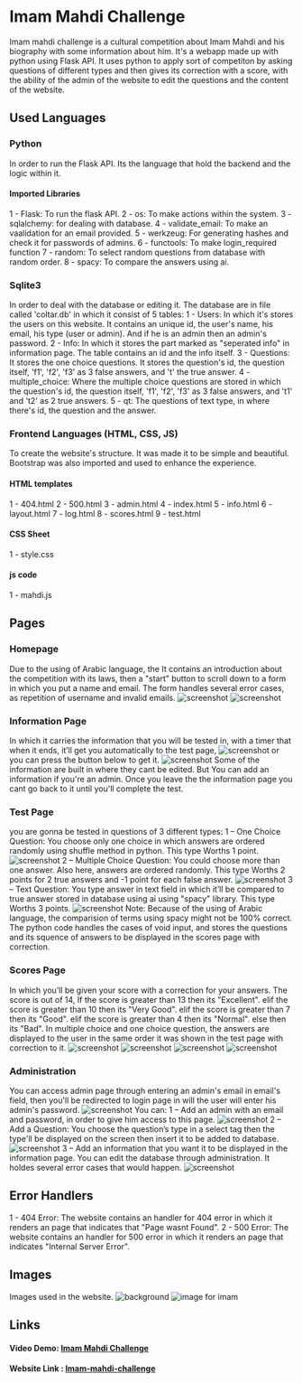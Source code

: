 # Imam Mahdi Challenge
Imam mahdi challenge is a cultural competition about Imam Mahdi and  his biography with some information about him. It's a webapp made up with python using Flask API.
It uses python to apply sort of competiton by asking questions of different types and then gives its correction with a score, with the ability of the admin of the website to edit the questions and the content of the website.
## Used Languages
### Python
In order to run the Flask API. Its the language that hold the backend and the logic within it.
#### Imported Libraries
1 - Flask: To run the flask API.
2 - os: To make actions within the system.
3  - sqlalchemy: for dealing with database.
4 - validate_email: To make an vaalidation for an email provided.
5 - werkzeug: For generating hashes and check it for passwords of admins.
6 - functools: To make login_required function
7 - random: To select random questions from database with random order.
8 - spacy: To compare the answers using ai.
### Sqlite3
In order to deal with the database or editing it. The database are in file called 'coltar.db' in which it consist of 5 tables:
1 - Users: In which it's stores the users on this website. It contains an unique id, the user's name, his email, his type (user or admin). And if he is an admin then an admin's password.
2 - Info: In which it stores the part marked as "seperated info" in information page. The table contains an id and the info itself.
3 - Questions: It stores the one choice questions. It stores the question's id, the question itself, 'f1', 'f2', 'f3' as 3 false answers, and 't' the true answer.
4 - multiple_choice: Where the multiple choice questions are stored in which the question's id, the question itself, 'f1', 'f2', 'f3' as 3 false answers, and 't1' and 't2' as 2 true answers.
5 - qt: The questions of text type, in where there's id, the question and the answer.
### Frontend Languages (HTML, CSS, JS)
To create the website's structure. It was made it to be simple and beautiful.
Bootstrap was also imported and used to enhance the experience.
#### HTML templates
1 - 404.html
2 - 500.html
3 - admin.html
4 - index.html
5 - info.html
6 - layout.html
7 - log.html
8 - scores.html
9 - test.html
#### CSS Sheet
1 - style.css
#### js code
1 - mahdi.js
## Pages
### Homepage
Due to the using of Arabic language, the
It contains an introduction about the competition with its laws, then a "start" button to scroll down to a form in which you put a name and email. The form handles several error cases, as repetition of username and invalid emails.
![screenshot](/static/img/scrn/h1.png)
![screenshot](/static/img/scrn/h2.png)
### Information Page
In which it carries the information that you will be tested in, with a timer that when it ends, it’ll get you automatically to the test page,
![screenshot](/static/img/scrn/i1.png)
or you can press the button below to get it.
![screenshot](/static/img/scrn/i2.png)
Some of the information are built in where they cant be edited. But You can add an information if you're an admin.
Once you leave the the information page you cant go back to it until you'll complete the test.
### Test Page
you are gonna be tested in questions of 3 different types:
1 – One Choice Question: You choose only one choice in which answers are ordered randomly using shuffle method in python. This type Worths 1 point.
![screenshot](/static/img/scrn/t2.png)
2 – Multiple Choice Question: You could choose more than one answer. Also here, answers are ordered randomly. This type Worths 2 points for 2 true answers and -1 point for each false answer.
![screenshot](/static/img/scrn/t3.png)
3 – Text Question: You type answer in text field in which it’ll be compared to true answer stored in database using ai using "spacy" library. This type Worths 3 points.
![screenshot](/static/img/scrn/t4.png)
Note: Because of the using of Arabic language, the comparision of terms using spacy might not be 100% correct.
The python code handles the cases of void input, and stores the questions and its squence of answers to be displayed in the scores page with correction.
### Scores Page
In which you’ll be given your score with a correction for your answers.
The score is out of 14, If the score is greater than 13 then its "Excellent".
elif the score is greater than 10 then its "Very Good".
elif the score is greater than 7 then its "Good".
elif the score is greater than 4 then its "Normal".
else then its "Bad".
In multiple choice and one choice question, the answers are displayed to the user in the same order it was shown in the test page with correction to it.
![screenshot](/static/img/scrn/s1.png)
![screenshot](/static/img/scrn/s2.png)
![screenshot](/static/img/scrn/s3.png)
![screenshot](/static/img/scrn/s4.png)
### Administration
You can access admin page through entering an admin's email in email's field, then you'll be redirected to login page in will the user will enter his admin's password.
![screenshot](/static/img/scrn/l1.png)
You can:
1 – Add an admin with an email and password, in order to give him access to this page.
![screenshot](/static/img/scrn/a1.png)
2 – Add a Question: You choose the question’s type in a select tag then the type'll be displayed on the screen then insert it to be added to database.
![screenshot](/static/img/scrn/a3.png)
3 – Add an information that you want it to be displayed in the information page.
You can edit the database through administration. It holdes several error cases that would happen.
![screenshot](/static/img/scrn/a2.png)
## Error Handlers
1 - 404 Error: The website contains an handler for 404 error in which it renders an page that indicates that "Page wasnt Found".
2 - 500 Error: The website contains an handler for 500 error in which it renders an page that indicates "Internal Server Error".
## Images
Images used in the website.
![background](/static/img/backg2.jpg)
![image for imam](/static/img/backg.jpg)
## Links
#### Video Demo: [Imam Mahdi Challenge](https://www.youtube.com/watch?v=qsWhXPoR6qY&feature=youtu.be)
#### Website Link : [Imam-mahdi-challenge](https://www.imam-mahdi-challenge.onrender.com)

